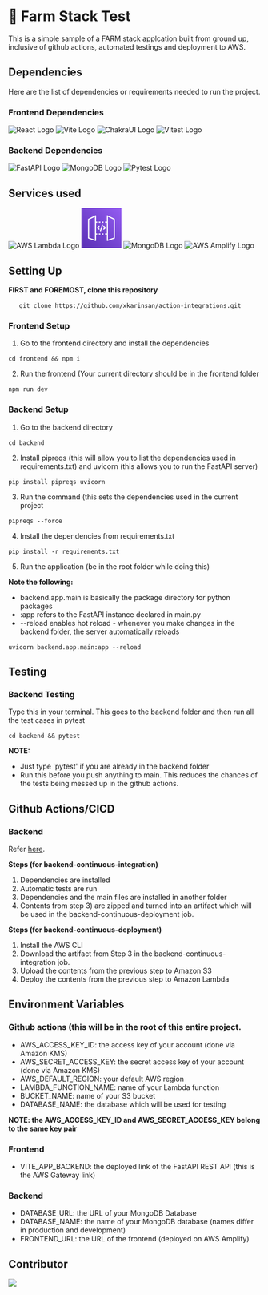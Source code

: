 #  🚜 Farm Stack Test 
This is a simple sample of a FARM stack applcation built from ground up, inclusive of github actions, automated testings and deployment to AWS. 


## Dependencies
Here are the list of dependencies or requirements needed to run the project.

### Frontend Dependencies
<p align="left">
   <img src ="https://cdn.worldvectorlogo.com/logos/react-1.svg" alt="React Logo" height="80px"/>
   <img src="https://vitejs.dev/logo.svg" alt="Vite Logo" height="80px"/>
   <img src="https://encrypted-tbn0.gstatic.com/images?q=tbn:ANd9GcQfFcv7Pkda7A7neO9Z38C0vn1MkMd35_Sb7SF3QcYLOQ&s" alt="ChakraUI Logo" height="80px"/>
   <img src="https://vitest.dev/logo.svg" alt="Vitest Logo" height="80px"/>
</p>

### Backend Dependencies
<p align="left">
   <img src ="https://fastapi.tiangolo.com/img/logo-margin/logo-teal.png" alt="FastAPI Logo" height="80px"/>
   <img src ="https://www.vectorlogo.zone/logos/mongodb/mongodb-ar21.svg" alt="MongoDB Logo" height="80px"/>
   <img src ="https://upload.wikimedia.org/wikipedia/commons/thumb/b/ba/Pytest_logo.svg/1200px-Pytest_logo.svg.png" alt="Pytest Logo" height="80px"/>
</p>


## Services used
<p align="left">
   <img src ="https://upload.wikimedia.org/wikipedia/commons/thumb/5/5c/Amazon_Lambda_architecture_logo.svg/400px-Amazon_Lambda_architecture_logo.svg.png" alt="AWS Lambda Logo" height="80px"/>
   <img src ="https://raw.githubusercontent.com/pulumi/pulumi-aws-apigateway/main/assets/logo.png" alt="Amazon API Gateway Logo" height="80px"/>
   <img src ="https://www.vectorlogo.zone/logos/mongodb/mongodb-ar21.svg" alt="MongoDB Logo" height="80px"/>
   <img src ="https://res.cloudinary.com/practicaldev/image/fetch/s--mkZY0XpP--/c_limit%2Cf_auto%2Cfl_progressive%2Cq_auto%2Cw_800/https://day-journal.com/memo/images/logo/aws/amplify.png" alt="AWS Amplify Logo" height="80px"/>
</p>

## Setting Up
**FIRST and FOREMOST, clone this repository**
```
   git clone https://github.com/xkarinsan/action-integrations.git
```

### Frontend Setup
1. Go to the frontend directory and install the dependencies
```
cd frontend && npm i
```
2. Run the frontend (Your current directory should be in the frontend folder
```
npm run dev
```

### Backend Setup
1. Go to the backend directory
```
cd backend
```

2. Install pipreqs (this will allow you to list the dependencies used in requirements.txt) and uvicorn (this allows you to run the FastAPI server)
```
pip install pipreqs uvicorn
```

3. Run the command (this sets the dependencies used in the current project
```
pipreqs --force
```

4. Install the dependencies from requirements.txt
```
pip install -r requirements.txt
```

5. Run the application (be in the root folder while doing this)

**Note the following:**
- backend.app.main is basically the package directory for python packages
- :app refers to the FastAPI instance declared in main.py
- --reload enables hot reload - whenever you make changes in the backend folder, the server automatically reloads
```
uvicorn backend.app.main:app --reload
```

## Testing

### Backend Testing
Type this in your terminal. This goes to the backend folder and then run all the test cases in pytest 
```
cd backend && pytest
```
**NOTE:**
- Just type 'pytest' if you are already in the backend folder
- Run this before you push anything to main. This reduces the chances of the tests being messed up in the github actions.

## Github Actions/CICD
### Backend
Refer [here](https://github.com/xKarinSan/action-integrations/tree/main/.github/workflows/backend_cicd.yml). 

**Steps (for backend-continuous-integration)**
1. Dependencies are installed
2. Automatic tests are run
3. Dependencies and the main files are installed in another folder
4. Contents from step 3) are zipped and turned into an artifact which will be used in the  backend-continuous-deployment job.

**Steps (for backend-continuous-deployment)**
1. Install the AWS CLI
2. Download the artifact from Step 3 in the backend-continuous-integration job.
3. Upload the contents from the previous step to Amazon S3
4. Deploy the contents from the previous step to Amazon Lambda


## Environment Variables

### Github actions (this will be in the root of this entire project.
- AWS_ACCESS_KEY_ID: the access key of your account (done via Amazon KMS)
- AWS_SECRET_ACCESS_KEY: the secret access key of your account (done via Amazon KMS)
- AWS_DEFAULT_REGION: your default AWS region
- LAMBDA_FUNCTION_NAME: name of your Lambda function
- BUCKET_NAME: name of your S3 bucket
- DATABASE_NAME: the database which will be used for testing
  
**NOTE: the AWS_ACCESS_KEY_ID and AWS_SECRET_ACCESS_KEY belong to the same key pair** 

### Frontend
- VITE_APP_BACKEND: the deployed link of the FastAPI REST API (this is the AWS Gateway link)

### Backend
- DATABASE_URL: the URL of your MongoDB Database
- DATABASE_NAME: the name of your MongoDB database (names differ in production and development)
- FRONTEND_URL: the URL of the frontend (deployed on AWS Amplify)

## Contributor
[<img src="https://github.com/xkarinsan.png" width="60px;"/>](https://github.com/xKarinSan)
